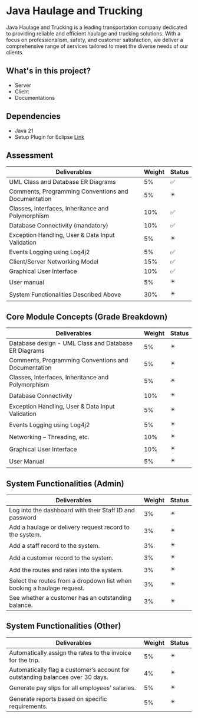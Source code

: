 # Java Haulage and Trucking

Java Haulage and Trucking is a leading transportation company dedicated to providing reliable and efficient haulage and trucking solutions. With a focus on professionalism, safety, and customer satisfaction, we deliver a comprehensive range of services tailored to meet the diverse needs of our clients.

## What's in this project?

- Server
- Client
- Documentations

## Dependencies

- Java 21
- Setup Plugin for Eclipse [Link](https://projectlombok.org/setup/eclipse)

## Assessment

| Deliverables                                        | Weight | Status |
|-----------------------------------------------------|--------|--------|
| UML Class and Database ER Diagrams                  | 5%     | ✅      |
| Comments, Programming Conventions and Documentation | 5%     | ✴️     |
| Classes, Interfaces, Inheritance and Polymorphism   | 10%    | ✅      |
| Database Connectivity (mandatory)                   | 10%    | ✅      |
| Exception Handling, User & Data Input Validation    | 5%     | ✴️     |
| Events Logging using Log4j2                         | 5%     | ✅️     |
| Client/Server Networking Model                      | 15%    | ✅️     |
| Graphical User Interface                            | 10%    | ✅️     |
| User manual                                         | 5%     | ✴️️    |
| System Functionalities Described Above              | 30%    | ✴️️    |

## Core Module Concepts (Grade Breakdown)

| Deliverables                                         | Weight | Status |
|------------------------------------------------------|--------|--------|
| Database design - UML Class and Database ER Diagrams | 5%     | ✴️     |
| Comments, Programming Conventions and Documentation  | 5%     | ✴️     |
| Classes, Interfaces, Inheritance and Polymorphism    | 5%     | ✴️     |
| Database Connectivity                                | 10%    | ✴️     |
| Exception Handling, User & Data Input Validation     | 5%     | ✴️     |
| Events Logging using Log4j2                          | 5%     | ✴️     |
| Networking – Threading, etc.                         | 10%    | ✴️     |
| Graphical User Interface                             | 10%    | ✴️     |
| User Manual                                          | 5%     | ✴️     |

## System Functionalities (Admin)

| Deliverables                                                           | Weight | Status |
|------------------------------------------------------------------------|--------|--------|
| Log into the dashboard with their Staff ID and password                | 3%     | ✴️     |
| Add a haulage or delivery request record to the system.                | 3%     | ✴️     |
| Add a staff record to the system.                                      | 3%     | ✴️     |
| Add a customer record to the system.                                   | 3%     | ✴️     |
| Add the routes and rates into the system.                              | 3%     | ✴️     |
| Select the routes from a dropdown list when booking a haulage request. | 3%     | ✴️     |
| See whether a customer has an outstanding balance.                     | 3%     | ✴️     |

## System Functionalities (Other)

| Deliverables                                                                   | Weight | Status |
|--------------------------------------------------------------------------------|--------|--------|
| Automatically assign the rates to the invoice for the trip.                    | 5%     | ✴️     |
| Automatically flag a customer’s account for outstanding balances over 30 days. | 4%     | ✴️     |
| Generate pay slips for all employees’ salaries.                                | 5%     | ✴️     |
| Generate reports based on specific requirements.                               | 5%     | ✴️     |